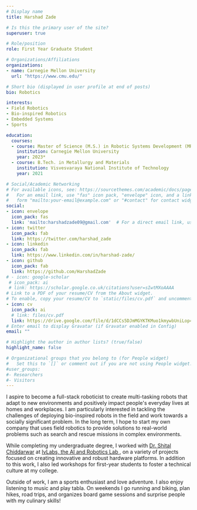 ```yaml
---
# Display name
title: Harshad Zade

# Is this the primary user of the site?
superuser: true

# Role/position
role: First Year Graduate Student

# Organizations/Affiliations
organizations:
- name: Carnegie Mellon University
  url: "https://www.cmu.edu/"

# Short bio (displayed in user profile at end of posts)
bio: Robotics

interests:
- Field Robotics
- Bio-inspired Robotics
- Embedded Systems
- Sports

education:
  courses:
  - course: Master of Science (M.S.) in Robotic Systems Development (MRSD)
    institution: Carnegie Mellon University
    year: 2023*
  - course: B.Tech. in Metallurgy and Materials 
    institution: Visvesvaraya National Institute of Technology
    year: 2021

# Social/Academic Networking
# For available icons, see: https://sourcethemes.com/academic/docs/page-builder/#icons
#   For an email link, use "fas" icon pack, "envelope" icon, and a link in the
#   form "mailto:your-email@example.com" or "#contact" for contact widget.
social:
- icon: envelope
  icon_pack: fas
  link: 'mailto:harshadzade09@gmail.com'  # For a direct email link, use "mailto:test@example.org".
- icon: twitter
  icon_pack: fab
  link: https://twitter.com/harshad_zade
- icon: linkedin
  icon_pack: fab
  link: https://www.linkedin.com/in/harshad-zade/
- icon: github
  icon_pack: fab
  link: https://github.com/HarshadZade
# - icon: google-scholar
 # icon_pack: ai
 # link: https://scholar.google.co.uk/citations?user=sIwtMXoAAAA
# Link to a PDF of your resume/CV from the About widget.
# To enable, copy your resume/CV to `static/files/cv.pdf` and uncomment the lines below.
- icon: cv
  icon_pack: ai
  # link: files/cv.pdf
  link: https://drive.google.com/file/d/1dCCs5DJmMGYKTKMuo1kmywbUniLop4jc/view?usp=share_link
# Enter email to display Gravatar (if Gravatar enabled in Config)
email: ""

# Highlight the author in author lists? (true/false)
highlight_name: false

# Organizational groups that you belong to (for People widget)
#   Set this to `[]` or comment out if you are not using People widget.
#user_groups:
#- Researchers
#- Visitors
---
```

I aspire to become a full-stack roboticist to create multi-tasking robots that adapt to new environments and positively impact people's everyday lives at homes and workplaces. I am particularly interested in tackling the challenges of deploying bio-inspired robots in the field and work towards a socially significant problem. In the long term, I hope to start my own company that uses field robotics to provide solutions to real-world problems such as search and rescue missions in complex environments. 

<!-- How many robots do we see being used in the real world today? It is safe to say that robots have practically taken over the manufacturing and industrial sector, but deploying robots that could meaningfully collaborate with humans in unknown environments remains a challenge. In my opinion, the gap lies in the complex interplay between the software algorithms, which include perception, planning, controls, and the hardware.  -->

While completing my undergraduate degree, I worked with [Dr. Shital Chiddarwar](http://mec.vnit.ac.in/people/sschiddarwar/) at [IvLabs, the AI and Robotics Lab ](http://www.ivlabs.in/), on a variety of projects focused on creating innovative and robust hardware platforms. In addition to this work, I also led workshops for first-year students to foster a technical culture at my college.


Outside of work, I am a sports enthusiast and love adventure. I also enjoy listening to music and play tabla. On weekends I go running and biking, plan hikes, road trips, and organizes board game sessions and surprise people with my culinary skills!
<!-- Apart from robotics, I play cricket, listen to music and play tabla.  -->
